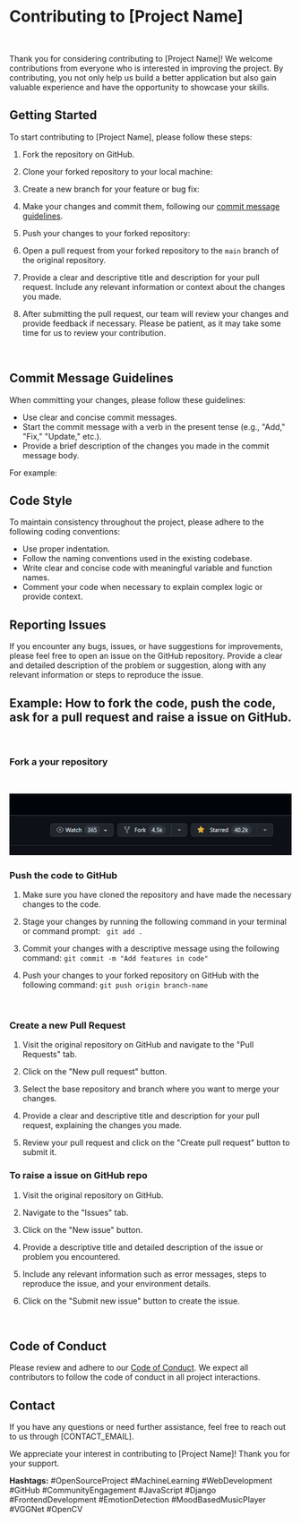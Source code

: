# Contributing to [Project Name]
<br>

Thank you for considering contributing to [Project Name]! We welcome contributions from everyone who is interested in improving the project. By contributing, you not only help us build a better application but also gain valuable experience and have the opportunity to showcase your skills.
<br>

## Getting Started

To start contributing to [Project Name], please follow these steps:

1. Fork the repository on GitHub.

2. Clone your forked repository to your local machine:

3. Create a new branch for your feature or bug fix:

4. Make your changes and commit them, following our [commit message guidelines](#commit-message-guidelines).

5. Push your changes to your forked repository:

6. Open a pull request from your forked repository to the `main` branch of the original repository.

7. Provide a clear and descriptive title and description for your pull request. Include any relevant information or context about the changes you made.

8. After submitting the pull request, our team will review your changes and provide feedback if necessary. Please be patient, as it may take some time for us to review your contribution.
<br>

## Commit Message Guidelines

When committing your changes, please follow these guidelines:

- Use clear and concise commit messages.
- Start the commit message with a verb in the present tense (e.g., "Add," "Fix," "Update," etc.).
- Provide a brief description of the changes you made in the commit message body.

For example:

## Code Style

To maintain consistency throughout the project, please adhere to the following coding conventions:

- Use proper indentation.
- Follow the naming conventions used in the existing codebase.
- Write clear and concise code with meaningful variable and function names.
- Comment your code when necessary to explain complex logic or provide context.

## Reporting Issues

If you encounter any bugs, issues, or have suggestions for improvements, please feel free to open an issue on the GitHub repository. Provide a clear and detailed description of the problem or suggestion, along with any relevant information or steps to reproduce the issue.

## Example: How to fork the code, push the code, ask for a pull request and raise a issue on GitHub.

<br>

### Fork a your repository
<br>

![fork image](./readme-img/fork%20image.jpg)
<br>

### Push the code to GitHub

1. Make sure you have cloned the repository and have made the necessary changes to the code.

2. Stage your changes by running the following command in your terminal or command prompt:
``` git add .```

3. Commit your changes with a descriptive message using the following command:
``` git commit -m "Add features in code" ```

4. Push your changes to your forked repository on GitHub with the following command:
``` git push origin branch-name ```

<br>

### Create a new Pull Request

1. Visit the original repository on GitHub and navigate to the "Pull Requests" tab.

2. Click on the "New pull request" button.

3. Select the base repository and branch where you want to merge your changes.

4. Provide a clear and descriptive title and description for your pull request, explaining the changes you made.

5. Review your pull request and click on the "Create pull request" button to submit it.


### To raise a issue on GitHub repo 
1. Visit the original repository on GitHub.

2. Navigate to the "Issues" tab.

3. Click on the "New issue" button.

4. Provide a descriptive title and detailed description of the issue or problem you encountered.

5. Include any relevant information such as error messages, steps to reproduce the issue, and your environment details.

6. Click on the "Submit new issue" button to create the issue.

<br>

## Code of Conduct

Please review and adhere to our [Code of Conduct](CODE_OF_CONDUCT.md). We expect all contributors to follow the code of conduct in all project interactions.

## Contact

If you have any questions or need further assistance, feel free to reach out to us through [CONTACT_EMAIL].

We appreciate your interest in contributing to [Project Name]! Thank you for your support.

**Hashtags:** #OpenSourceProject #MachineLearning #WebDevelopment #GitHub #CommunityEngagement #JavaScript #Django #FrontendDevelopment #EmotionDetection #MoodBasedMusicPlayer #VGGNet #OpenCV

